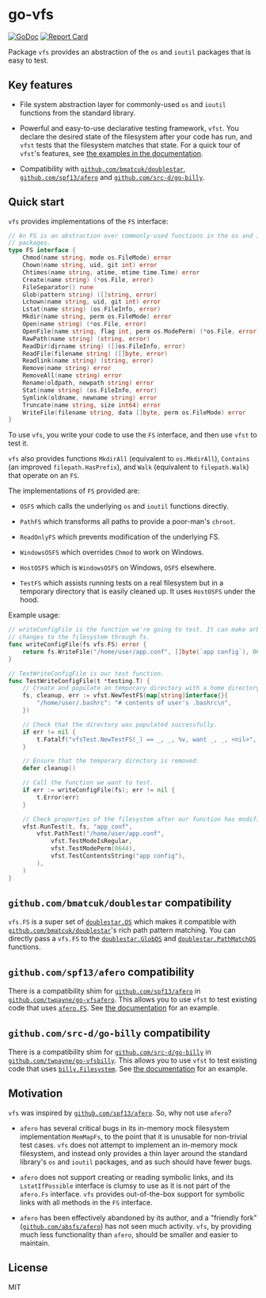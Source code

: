 # go-vfs

[![GoDoc](https://godoc.org/github.com/twpayne/go-vfs?status.svg)](https://godoc.org/github.com/twpayne/go-vfs)
[![Report Card](https://goreportcard.com/badge/github.com/twpayne/go-vfs)](https://goreportcard.com/report/github.com/twpayne/go-vfs)

Package `vfs` provides an abstraction of the `os` and `ioutil` packages that is
easy to test.

## Key features

* File system abstraction layer for commonly-used `os` and `ioutil` functions
  from the standard library.

* Powerful and easy-to-use declarative testing framework, `vfst`. You declare
  the desired state of the filesystem after your code has run, and `vfst` tests
  that the filesystem matches that state. For a quick tour of `vfst`'s features,
  see [the examples in the
  documentation](https://godoc.org/github.com/twpayne/go-vfs/vfst#pkg-examples).

* Compatibility with
  [`github.com/bmatcuk/doublestar`](github.com/bmatcuk/doublestar),
  [`github.com/spf13/afero`](https://github.com/spf13/afero) and
  [`github.com/src-d/go-billy`](https://github.com/src-d/go-billy).

## Quick start

`vfs` provides implementations of the `FS` interface:

```go
// An FS is an abstraction over commonly-used functions in the os and ioutil
// packages.
type FS interface {
    Chmod(name string, mode os.FileMode) error
    Chown(name string, uid, git int) error
    Chtimes(name string, atime, mtime time.Time) error
    Create(name string) (*os.File, error)
    FileSeparator() rune
    Glob(pattern string) ([]string, error)
    Lchown(name string, uid, git int) error
    Lstat(name string) (os.FileInfo, error)
    Mkdir(name string, perm os.FileMode) error
    Open(name string) (*os.File, error)
    OpenFile(name string, flag int, perm os.ModePerm) (*os.File, error)
    RawPath(name string) (string, error)
    ReadDir(dirname string) ([]os.FileInfo, error)
    ReadFile(filename string) ([]byte, error)
    Readlink(name string) (string, error)
    Remove(name string) error
    RemoveAll(name string) error
    Rename(oldpath, newpath string) error
    Stat(name string) (os.FileInfo, error)
    Symlink(oldname, newname string) error
    Truncate(name string, size int64) error
    WriteFile(filename string, data []byte, perm os.FileMode) error
}
```

To use `vfs`, you write your code to use the `FS` interface, and then use
`vfst` to test it.

`vfs` also provides functions `MkdirAll` (equivalent to `os.MkdirAll`),
`Contains` (an improved `filepath.HasPrefix`), and `Walk` (equivalent to
`filepath.Walk`) that operate on an `FS`.

The implementations of `FS` provided are:

* `OSFS` which calls the underlying `os` and `ioutil` functions directly.

* `PathFS` which transforms all paths to provide a poor-man's `chroot`.

* `ReadOnlyFS` which prevents modification of the underlying FS.

* `WindowsOSFS` which overrides `Chmod` to work on Windows.

* `HostOSFS` which is `WindowsOSFS` on Windows, `OSFS` elsewhere.

* `TestFS` which assists running tests on a real filesystem but in a temporary
  directory that is easily cleaned up. It uses `HostOSFS` under the hood.

Example usage:

```go
// writeConfigFile is the function we're going to test. It can make arbitrary
// changes to the filesystem through fs.
func writeConfigFile(fs vfs.FS) error {
    return fs.WriteFile("/home/user/app.conf", []byte(`app config`), 0644)
}

// TestWriteConfigFile is our test function.
func TestWriteConfigFile(t *testing.T) {
    // Create and populate an temporary directory with a home directory.
    fs, cleanup, err := vfst.NewTestFS(map[string]interface{}{
        "/home/user/.bashrc": "# contents of user's .bashrc\n",
    })

    // Check that the directory was populated successfully.
    if err != nil {
        t.Fatalf("vfsTest.NewTestFS(_) == _, _, %v, want _, _, <nil>", err)
    }

    // Ensure that the temporary directory is removed.
    defer cleanup()

    // Call the function we want to test.
    if err := writeConfigFile(fs); err != nil {
        t.Error(err)
    }

    // Check properties of the filesystem after our function has modified it.
    vfst.RunTest(t, fs, "app_conf",
        vfst.PathTest("/home/user/app.conf",
            vfst.TestModeIsRegular,
            vfst.TestModePerm(0644),
            vfst.TestContentsString("app config"),
        ),
    )
}
```

## `github.com/bmatcuk/doublestar` compatibility

`vfs.FS` is a super set of
[`doublestar.OS`](https://pkg.go.dev/github.com/bmatcuk/doublestar?tab=doc#OS)
which makes it compatible with
[`github.com/bmatcuk/doublestar`](https://github.com/bmatcuk/doublestar)'s rich
path pattern matching. You can directly pass a `vfs.FS` to the
[`doublestar.GlobOS`](https://pkg.go.dev/github.com/bmatcuk/doublestar?tab=doc#GlobOS)
and
[`doublestar.PathMatchOS`](https://pkg.go.dev/github.com/bmatcuk/doublestar?tab=doc#PathMatchOS)
functions.


## `github.com/spf13/afero` compatibility

There is a compatibility shim for
[`github.com/spf13/afero`](https://github.com/spf13/afero) in
[`github.com/twpayne/go-vfsafero`](https://github.com/twpayne/go-vfsafero). This
allows you to use `vfst` to test existing code that uses
[`afero.FS`](https://godoc.org/github.com/spf13/afero#Fs). See [the
documentation](https://godoc.org/github.com/twpayne/go-vfsafero) for an example.

## `github.com/src-d/go-billy` compatibility

There is a compatibility shim for
[`github.com/src-d/go-billy`](https://github.com/src-d/go-billy) in
[`github.com/twpayne/go-vfsbilly`](https://github.com/twpayne/go-vfsbilly). This
allows you to use `vfst` to test existing code that uses
[`billy.Filesystem`](https://godoc.org/github.com/src-d/go-billy#Filesystem).
See [the documentation](https://godoc.org/github.com/twpayne/go-vfsbilly) for an
example.

## Motivation

`vfs` was inspired by
[`github.com/spf13/afero`](https://github.com/spf13/afero). So, why not use
`afero`?

* `afero` has several critical bugs in its in-memory mock filesystem
  implementation `MemMapFs`, to the point that it is unusable for non-trivial
  test cases. `vfs` does not attempt to implement an in-memory mock filesystem,
  and instead only provides a thin layer around the standard library's `os` and
  `ioutil` packages, and as such should have fewer bugs.

* `afero` does not support creating or reading symbolic links, and its
  `LstatIfPossible` interface is clumsy to use as it is not part of the
  `afero.Fs` interface. `vfs` provides out-of-the-box support for symbolic links
  with all methods in the `FS` interface.

* `afero` has been effectively abandoned by its author, and a "friendly fork"
  ([`github.com/absfs/afero`](https://github.com/absfs/afero)) has not seen much
  activity. `vfs`, by providing much less functionality than `afero`, should be
  smaller and easier to maintain.

## License

MIT